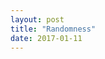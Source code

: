 ```yaml
---
layout: post
title: "Randomness"
date: 2017-01-11
---
```

<script src="../../../../js/libraries/p5.js" type="text/javascript"></script>
<script src="../../../../js/libraries/p5.dom.js" type="text/javascript"></script>
<script src="../../../../js/randomness.js"></script>

<div id="randomness"></div>
